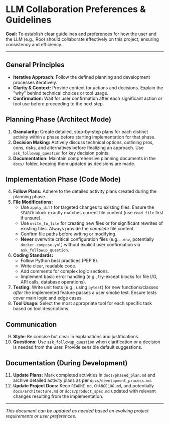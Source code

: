 # LLM Collaboration Preferences & Guidelines

**Goal:** To establish clear guidelines and preferences for how the user and the LLM (e.g., Roo) should collaborate effectively on this project, ensuring consistency and efficiency.

---

## General Principles

*   **Iterative Approach:** Follow the defined planning and development processes iteratively.
*   **Clarity & Context:** Provide context for actions and decisions. Explain the "why" behind technical choices or tool usage.
*   **Confirmation:** Wait for user confirmation after each significant action or tool use before proceeding to the next step.

## Planning Phase (Architect Mode)

1.  **Granularity:** Create detailed, step-by-step plans for each distinct activity within a phase before starting implementation for that phase.
2.  **Decision Making:** Actively discuss technical options, outlining pros, cons, risks, and alternatives before finalizing an approach. Use `ask_followup_question` for key decision points.
3.  **Documentation:** Maintain comprehensive planning documents in the `docs/` folder, keeping them updated as decisions are made.

## Implementation Phase (Code Mode)

4.  **Follow Plans:** Adhere to the detailed activity plans created during the planning phase.
5.  **File Modifications:**
    *   Use `apply_diff` for targeted changes to existing files. Ensure the `SEARCH` block exactly matches current file content (use `read_file` first if unsure).
    *   Use `write_to_file` for creating new files or for significant rewrites of existing files. Always provide the *complete* file content.
    *   Confirm file paths before writing or modifying.
    *   **Never** overwrite critical configuration files (e.g., `.env`, potentially `docker-compose.yml`) without explicit user confirmation via `ask_followup_question`.
6.  **Coding Standards:**
    *   Follow Python best practices (PEP 8).
    *   Write clear, readable code.
    *   Add comments for complex logic sections.
    *   Implement basic error handling (e.g., try-except blocks for file I/O, API calls, database operations).
7.  **Testing:** Write unit tests (e.g., using `pytest`) for new functions/classes *after* the implemented feature passes a user smoke test. Ensure tests cover main logic and edge cases.
8.  **Tool Usage:** Select the most appropriate tool for each specific task based on tool descriptions.

## Communication

9.  **Style:** Be concise but clear in explanations and justifications.
10. **Questions:** Use `ask_followup_question` when clarification or a decision is needed from the user. Provide sensible default suggestions.

## Documentation (During Development)

11. **Update Plans:** Mark completed activities in `docs/phased_plan.md` and archive detailed activity plans as per `docs/development_process.md`.
12. **Update Project Docs:** Keep `README.md`, `CHANGELOG.md`, and potentially `docs/architecture.md` or `docs/product_spec.md` updated with relevant changes resulting from the implementation.

---

*This document can be updated as needed based on evolving project requirements or user preferences.*